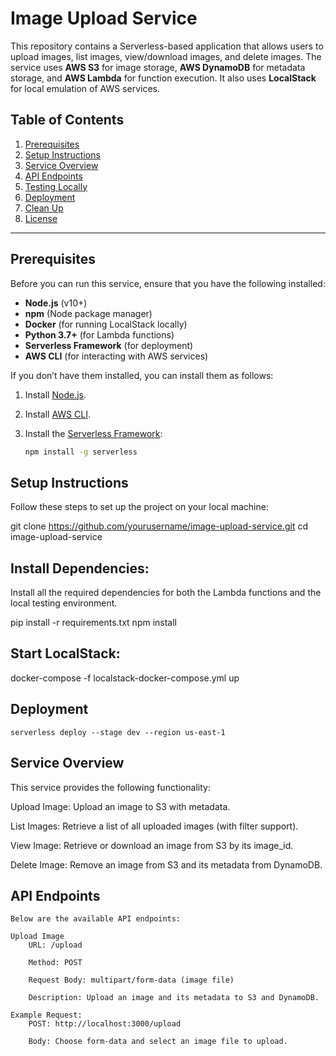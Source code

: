 # Image Upload Service

This repository contains a Serverless-based application that allows users to upload images, list images, view/download images, and delete images. The service uses **AWS S3** for image storage, **AWS DynamoDB** for metadata storage, and **AWS Lambda** for function execution. It also uses **LocalStack** for local emulation of AWS services.

## Table of Contents

1. [Prerequisites](#prerequisites)
2. [Setup Instructions](#setup-instructions)
3. [Service Overview](#service-overview)
4. [API Endpoints](#api-endpoints)
5. [Testing Locally](#testing-locally)
6. [Deployment](#deployment)
7. [Clean Up](#clean-up)
8. [License](#license)

---

## Prerequisites

Before you can run this service, ensure that you have the following installed:

- **Node.js** (v10+)
- **npm** (Node package manager)
- **Docker** (for running LocalStack locally)
- **Python 3.7+** (for Lambda functions)
- **Serverless Framework** (for deployment)
- **AWS CLI** (for interacting with AWS services)

If you don’t have them installed, you can install them as follows:

1. Install [Node.js](https://nodejs.org/).
2. Install [AWS CLI](https://aws.amazon.com/cli/).
3. Install the [Serverless Framework](https://www.serverless.com/):

   ```bash
   npm install -g serverless

 ## Setup Instructions

 Follow these steps to set up the project on your local machine:

 git clone https://github.com/yourusername/image-upload-service.git
 cd image-upload-service

 ## Install Dependencies:

 Install all the required dependencies for both the Lambda functions and the local testing environment.

 pip install -r requirements.txt
 npm install

 ## Start LocalStack:

 docker-compose -f localstack-docker-compose.yml up

 ## Deployment
  ```serverless deploy --stage dev --region us-east-1```

 ## Service Overview

 This service provides the following functionality:

 Upload Image: Upload an image to S3 with metadata.

 List Images: Retrieve a list of all uploaded images (with filter support).

 View Image: Retrieve or download an image from S3 by its image_id.

 Delete Image: Remove an image from S3 and its metadata from DynamoDB.

 ## API Endpoints
    Below are the available API endpoints:

    Upload Image
        URL: /upload

        Method: POST

        Request Body: multipart/form-data (image file)

        Description: Upload an image and its metadata to S3 and DynamoDB.

    Example Request:
        POST: http://localhost:3000/upload

        Body: Choose form-data and select an image file to upload.


